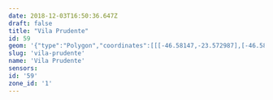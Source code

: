 ```yaml
---
date: 2018-12-03T16:50:36.647Z
draft: false
title: "Vila Prudente"
id: 59
geom: '{"type":"Polygon","coordinates":[[[-46.58147,-23.572987],[-46.584601,-23.574362],[-46.584849,-23.574402],[-46.584767,-23.574902],[-46.584783,-23.575408],[-46.585023,-23.576155],[-46.587542,-23.580141],[-46.588188,-23.580739],[-46.588531,-23.580913],[-46.588988,-23.581046],[-46.58939,-23.58109],[-46.589776,-23.58106],[-46.590589,-23.580773],[-46.590608,-23.580851],[-46.590081,-23.581904],[-46.596387,-23.58137],[-46.596569,-23.581427],[-46.59655,-23.581469],[-46.597126,-23.581498],[-46.594914,-23.586037],[-46.593901,-23.587453],[-46.579391,-23.604659],[-46.579306,-23.604221],[-46.579299,-23.603627],[-46.57945,-23.602719],[-46.579447,-23.602093],[-46.5794,-23.60189],[-46.57898,-23.601228],[-46.578831,-23.600893],[-46.578787,-23.600619],[-46.579019,-23.59953],[-46.577162,-23.60049],[-46.57675,-23.600601],[-46.575558,-23.600774],[-46.574812,-23.601085],[-46.568022,-23.605308],[-46.566883,-23.606267],[-46.565968,-23.606937],[-46.557947,-23.611871],[-46.557595,-23.612015],[-46.557061,-23.612079],[-46.556586,-23.611996],[-46.556271,-23.611858],[-46.554373,-23.610711],[-46.554073,-23.610476],[-46.55378,-23.610084],[-46.553479,-23.609321],[-46.553219,-23.608854],[-46.551247,-23.606689],[-46.551492,-23.606488],[-46.551723,-23.606391],[-46.551877,-23.606102],[-46.55188,-23.603701],[-46.551805,-23.603149],[-46.552098,-23.603055],[-46.551989,-23.602991],[-46.551123,-23.601925],[-46.550864,-23.601881],[-46.550458,-23.600527],[-46.551272,-23.600062],[-46.551124,-23.599543],[-46.5511,-23.597999],[-46.551168,-23.598023],[-46.553296,-23.596905],[-46.554456,-23.595891],[-46.554704,-23.595768],[-46.555129,-23.595682],[-46.555084,-23.595406],[-46.555336,-23.595305],[-46.555575,-23.595298],[-46.555803,-23.595712],[-46.555964,-23.595357],[-46.556692,-23.594695],[-46.558963,-23.59377],[-46.559357,-23.593337],[-46.5598,-23.592979],[-46.560737,-23.591842],[-46.561537,-23.591087],[-46.563332,-23.589034],[-46.563839,-23.588321],[-46.563969,-23.588284],[-46.565087,-23.58538],[-46.565118,-23.585277],[-46.565017,-23.585265],[-46.565978,-23.582851],[-46.56302,-23.582561],[-46.562894,-23.582365],[-46.5629,-23.582188],[-46.563123,-23.581369],[-46.563471,-23.581406],[-46.565554,-23.581344],[-46.567238,-23.581076],[-46.569757,-23.579992],[-46.572431,-23.579358],[-46.575897,-23.577568],[-46.576318,-23.577688],[-46.576803,-23.577615],[-46.57755,-23.5762],[-46.57775,-23.575983],[-46.578315,-23.576071],[-46.579283,-23.575876],[-46.57944,-23.575579],[-46.579351,-23.575017],[-46.579169,-23.574558],[-46.579817,-23.573998],[-46.580478,-23.573839],[-46.58147,-23.572987]]]}'
slug: 'vila-prudente'
name: 'Vila Prudente'
sensors:
id: '59'
zone_id: '1'
---
```

		